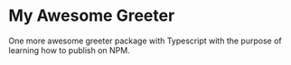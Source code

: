 # My Awesome Greeter

One more awesome greeter package with Typescript with the purpose of learning how to publish on NPM.
